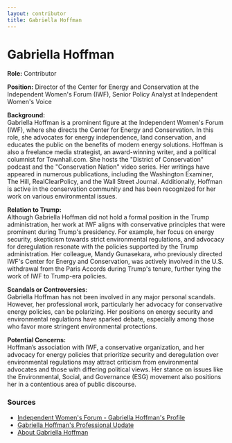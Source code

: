 ```yaml
---
layout: contributor
title: Gabriella Hoffman
---
```


# Gabriella Hoffman

**Role:** Contributor

**Position:** Director of the Center for Energy and Conservation at the Independent Women's Forum (IWF), Senior Policy Analyst at Independent Women's Voice

**Background:**  
Gabriella Hoffman is a prominent figure at the Independent Women's Forum (IWF), where she directs the Center for Energy and Conservation. In this role, she advocates for energy independence, land conservation, and educates the public on the benefits of modern energy solutions. Hoffman is also a freelance media strategist, an award-winning writer, and a political columnist for Townhall.com. She hosts the "District of Conservation" podcast and the "Conservation Nation" video series. Her writings have appeared in numerous publications, including the Washington Examiner, The Hill, RealClearPolicy, and the Wall Street Journal. Additionally, Hoffman is active in the conservation community and has been recognized for her work on various environmental issues.

**Relation to Trump:**  
Although Gabriella Hoffman did not hold a formal position in the Trump administration, her work at IWF aligns with conservative principles that were prominent during Trump's presidency. For example, her focus on energy security, skepticism towards strict environmental regulations, and advocacy for deregulation resonate with the policies supported by the Trump administration. Her colleague, Mandy Gunasekara, who previously directed IWF's Center for Energy and Conservation, was actively involved in the U.S. withdrawal from the Paris Accords during Trump's tenure, further tying the work of IWF to Trump-era policies.

**Scandals or Controversies:**  
Gabriella Hoffman has not been involved in any major personal scandals. However, her professional work, particularly her advocacy for conservative energy policies, can be polarizing. Her positions on energy security and environmental regulations have sparked debate, especially among those who favor more stringent environmental protections.

**Potential Concerns:**  
Hoffman’s association with IWF, a conservative organization, and her advocacy for energy policies that prioritize security and deregulation over environmental regulations may attract criticism from environmental advocates and those with differing political views. Her stance on issues like the Environmental, Social, and Governance (ESG) movement also positions her in a contentious area of public discourse.

### Sources
- [Independent Women's Forum - Gabriella Hoffman's Profile](https://www.iwf.org/people/gabriella-hoffman/)
- [Gabriella Hoffman's Professional Update](https://gabriellahoffman.com/2023/11/heres-a-professional-update)
- [About Gabriella Hoffman](https://gabriellahoffman.com/about)
